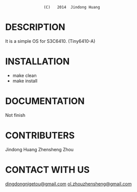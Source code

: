                      (C)   2014  Jindong Huang

# DESCRIPTION
  It is a simple OS for S3C6410. (Tiny6410-A)

# INSTALLATION
  * make clean
  * make install

# DOCUMENTATION
  Not finish

# CONTRIBUTERS
  Jindong Huang
  Zhensheng Zhou

# CONTACT WITH US
  dingdongnigetou@gmail.com
  ol.zhouzhensheng@gmail.com
  
